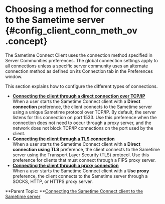 # Choosing a method for connecting to the Sametime server {#config_client_conn_meth_ov .concept}

The Sametime Connect Client uses the connection method specified in Server Communities preferences. The global connection settings apply to all connections unless a specific server community uses an alternate connection method as defined on its Connection tab in the Preferences window.

This section explains how to configure the different types of connections.

-   **[Connecting the client through a direct connection over TCP/IP](t_client_connect_direct.md)**  
When a user starts the Sametime Connect client with a **Direct connection** preference, the client connects to the Sametime server using a unique Sametime protocol over TCP/IP. By default, the server listens for this connection on port 1533. Use this preference when the connection does not need to occur through a proxy server, and the network does not block TCP/IP connections on the port used by the client.
-   **[Connecting the client through a TLS connection](t_client_connect_tls.md)**  
When a user starts the Sametime Connect client with a **Direct connection using TLS** preference, the client connects to the Sametime server using the Transport Layer Security \(TLS\) protocol. Use this preference for clients that must connect through a FIPS proxy server.
-   **[Connecting the client through a proxy connection](t_client_connect_proxy.md)**  
When a user starts the Sametime Connect client with a **Use proxy** preference, the client connects to the Sametime server through a SOCKS, HTTP, or HTTPS proxy server.

**Parent Topic:  **[Connecting the Sametime Connect client to the Sametime server](t_connect_clienttoserver.md)

